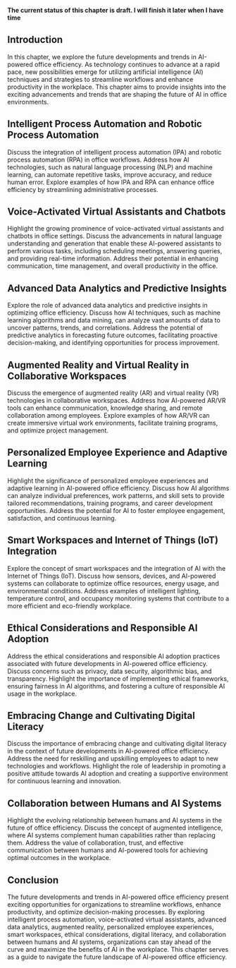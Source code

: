 **The current status of this chapter is draft. I will finish it later when I have time**

Introduction
------------

In this chapter, we explore the future developments and trends in AI-powered office efficiency. As technology continues to advance at a rapid pace, new possibilities emerge for utilizing artificial intelligence (AI) techniques and strategies to streamline workflows and enhance productivity in the workplace. This chapter aims to provide insights into the exciting advancements and trends that are shaping the future of AI in office environments.

Intelligent Process Automation and Robotic Process Automation
-------------------------------------------------------------

Discuss the integration of intelligent process automation (IPA) and robotic process automation (RPA) in office workflows. Address how AI technologies, such as natural language processing (NLP) and machine learning, can automate repetitive tasks, improve accuracy, and reduce human error. Explore examples of how IPA and RPA can enhance office efficiency by streamlining administrative processes.

Voice-Activated Virtual Assistants and Chatbots
-----------------------------------------------

Highlight the growing prominence of voice-activated virtual assistants and chatbots in office settings. Discuss the advancements in natural language understanding and generation that enable these AI-powered assistants to perform various tasks, including scheduling meetings, answering queries, and providing real-time information. Address their potential in enhancing communication, time management, and overall productivity in the office.

Advanced Data Analytics and Predictive Insights
-----------------------------------------------

Explore the role of advanced data analytics and predictive insights in optimizing office efficiency. Discuss how AI techniques, such as machine learning algorithms and data mining, can analyze vast amounts of data to uncover patterns, trends, and correlations. Address the potential of predictive analytics in forecasting future outcomes, facilitating proactive decision-making, and identifying opportunities for process improvement.

Augmented Reality and Virtual Reality in Collaborative Workspaces
-----------------------------------------------------------------

Discuss the emergence of augmented reality (AR) and virtual reality (VR) technologies in collaborative workspaces. Address how AI-powered AR/VR tools can enhance communication, knowledge sharing, and remote collaboration among employees. Explore examples of how AR/VR can create immersive virtual work environments, facilitate training programs, and optimize project management.

Personalized Employee Experience and Adaptive Learning
------------------------------------------------------

Highlight the significance of personalized employee experiences and adaptive learning in AI-powered office efficiency. Discuss how AI algorithms can analyze individual preferences, work patterns, and skill sets to provide tailored recommendations, training programs, and career development opportunities. Address the potential for AI to foster employee engagement, satisfaction, and continuous learning.

Smart Workspaces and Internet of Things (IoT) Integration
---------------------------------------------------------

Explore the concept of smart workspaces and the integration of AI with the Internet of Things (IoT). Discuss how sensors, devices, and AI-powered systems can collaborate to optimize office resources, energy usage, and environmental conditions. Address examples of intelligent lighting, temperature control, and occupancy monitoring systems that contribute to a more efficient and eco-friendly workplace.

Ethical Considerations and Responsible AI Adoption
--------------------------------------------------

Address the ethical considerations and responsible AI adoption practices associated with future developments in AI-powered office efficiency. Discuss concerns such as privacy, data security, algorithmic bias, and transparency. Highlight the importance of implementing ethical frameworks, ensuring fairness in AI algorithms, and fostering a culture of responsible AI usage in the workplace.

Embracing Change and Cultivating Digital Literacy
-------------------------------------------------

Discuss the importance of embracing change and cultivating digital literacy in the context of future developments in AI-powered office efficiency. Address the need for reskilling and upskilling employees to adapt to new technologies and workflows. Highlight the role of leadership in promoting a positive attitude towards AI adoption and creating a supportive environment for continuous learning and innovation.

Collaboration between Humans and AI Systems
-------------------------------------------

Highlight the evolving relationship between humans and AI systems in the future of office efficiency. Discuss the concept of augmented intelligence, where AI systems complement human capabilities rather than replacing them. Address the value of collaboration, trust, and effective communication between humans and AI-powered tools for achieving optimal outcomes in the workplace.

Conclusion
----------

The future developments and trends in AI-powered office efficiency present exciting opportunities for organizations to streamline workflows, enhance productivity, and optimize decision-making processes. By exploring intelligent process automation, voice-activated virtual assistants, advanced data analytics, augmented reality, personalized employee experiences, smart workspaces, ethical considerations, digital literacy, and collaboration between humans and AI systems, organizations can stay ahead of the curve and maximize the benefits of AI in the workplace. This chapter serves as a guide to navigate the future landscape of AI-powered office efficiency.
